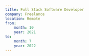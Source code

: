 ```yaml
---
title: Full Stack Software Developer
company: Freelance
location: Remote
from: 
    month: 10
    year: 2021
to:
    month: 7
    year: 2022
---
```

